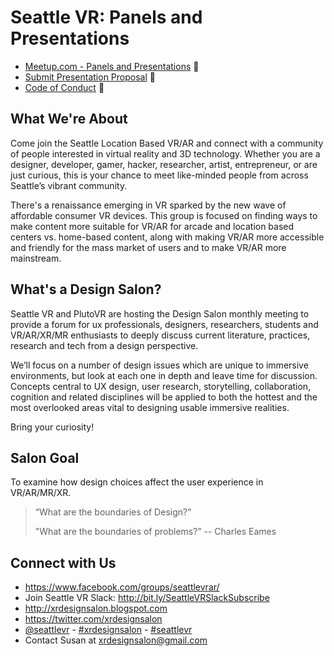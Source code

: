 # Seattle VR: Panels and Presentations

- [Meetup.com - Panels and Presentations](https://www.meetup.com/Seattle-VR-Panels-Presentations/) :link:
- [Submit Presentation Proposal](presenting.md) :notebook:
- [Code of Conduct](../code-of-conduct.md) :page_with_curl:

## What We're About

Come join the Seattle Location Based VR/AR and connect with a community of people interested in virtual reality and 3D technology. Whether you are a designer, developer, gamer, hacker, researcher, artist, entrepreneur, or are just curious, this is your chance to meet like-minded people from across Seattle’s vibrant community.

There's a renaissance emerging in VR sparked by the new wave of affordable consumer VR devices. This group is focused on finding ways to make content more suitable for VR/AR for arcade and location based centers vs. home-based content, along with making VR/AR more accessible and friendly for the mass market of users and to make VR/AR more mainstream.

## What's a Design Salon?

Seattle VR and PlutoVR are hosting the Design Salon monthly meeting to provide a forum for ux professionals, designers, researchers, students and VR/AR/XR/MR enthusiasts to deeply discuss current literature, practices, research and tech from a design perspective.

We’ll focus on a number of design issues which are unique to immersive environments, but look at each one in depth and leave time for discussion. Concepts central to UX design, user research, storytelling, collaboration, cognition and related disciplines will be applied to both the hottest and the most overlooked areas vital to designing usable immersive realities. 

Bring your curiosity!

## Salon Goal

To examine how design choices affect the user experience in VR/AR/MR/XR.

> “What are the boundaries of Design?"
> 
> "What are the boundaries of problems?” -- Charles Eames

## Connect with Us

- https://www.facebook.com/groups/seattlevrar/
- Join Seattle VR Slack: http://bit.ly/SeattleVRSlackSubscribe
- http://xrdesignsalon.blogspot.com
- https://twitter.com/xrdesignsalon
- [@seattlevr](https://twitter.com/seattlevr) - [#xrdesignsalon](https://twitter.com/hashtag/xrdesignsalon) - [#seattlevr](https://twitter.com/hashtag/seattlevr)
- Contact Susan at xrdesignsalon@gmail.com
